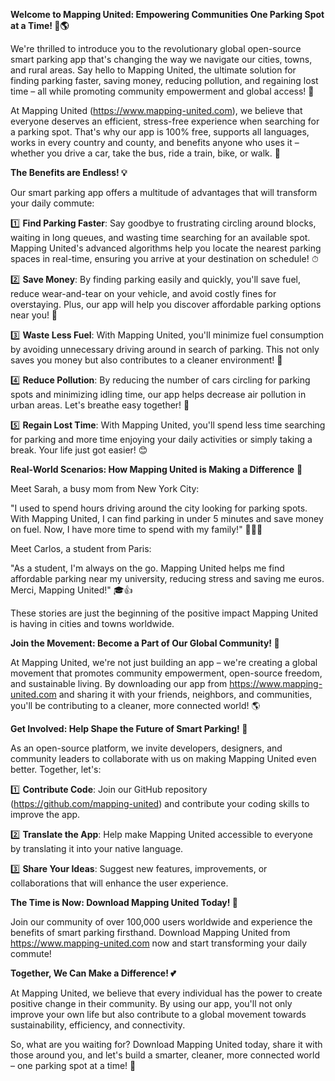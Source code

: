 **Welcome to Mapping United: Empowering Communities One Parking Spot at a Time! 🚗🌎**

We're thrilled to introduce you to the revolutionary global open-source smart parking app that's changing the way we navigate our cities, towns, and rural areas. Say hello to Mapping United, the ultimate solution for finding parking faster, saving money, reducing pollution, and regaining lost time – all while promoting community empowerment and global access! 🌟

At Mapping United (https://www.mapping-united.com), we believe that everyone deserves an efficient, stress-free experience when searching for a parking spot. That's why our app is 100% free, supports all languages, works in every country and county, and benefits anyone who uses it – whether you drive a car, take the bus, ride a train, bike, or walk. 🌈

**The Benefits are Endless! 💡**

Our smart parking app offers a multitude of advantages that will transform your daily commute:

1️⃣ **Find Parking Faster**: Say goodbye to frustrating circling around blocks, waiting in long queues, and wasting time searching for an available spot. Mapping United's advanced algorithms help you locate the nearest parking spaces in real-time, ensuring you arrive at your destination on schedule! ⏱

2️⃣ **Save Money**: By finding parking easily and quickly, you'll save fuel, reduce wear-and-tear on your vehicle, and avoid costly fines for overstaying. Plus, our app will help you discover affordable parking options near you! 💸

3️⃣ **Waste Less Fuel**: With Mapping United, you'll minimize fuel consumption by avoiding unnecessary driving around in search of parking. This not only saves you money but also contributes to a cleaner environment! 🌿

4️⃣ **Reduce Pollution**: By reducing the number of cars circling for parking spots and minimizing idling time, our app helps decrease air pollution in urban areas. Let's breathe easy together! 🌸

5️⃣ **Regain Lost Time**: With Mapping United, you'll spend less time searching for parking and more time enjoying your daily activities or simply taking a break. Your life just got easier! 😊

**Real-World Scenarios: How Mapping United is Making a Difference** 💖

Meet Sarah, a busy mom from New York City:

"I used to spend hours driving around the city looking for parking spots. With Mapping United, I can find parking in under 5 minutes and save money on fuel. Now, I have more time to spend with my family!" 🚗👩‍👦

Meet Carlos, a student from Paris:

"As a student, I'm always on the go. Mapping United helps me find affordable parking near my university, reducing stress and saving me euros. Merci, Mapping United!" 🎓👍

These stories are just the beginning of the positive impact Mapping United is having in cities and towns worldwide.

**Join the Movement: Become a Part of Our Global Community! 💪**

At Mapping United, we're not just building an app – we're creating a global movement that promotes community empowerment, open-source freedom, and sustainable living. By downloading our app from https://www.mapping-united.com and sharing it with your friends, neighbors, and communities, you'll be contributing to a cleaner, more connected world! 🌎

**Get Involved: Help Shape the Future of Smart Parking! 🚀**

As an open-source platform, we invite developers, designers, and community leaders to collaborate with us on making Mapping United even better. Together, let's:

1️⃣ **Contribute Code**: Join our GitHub repository (https://github.com/mapping-united) and contribute your coding skills to improve the app.

2️⃣ **Translate the App**: Help make Mapping United accessible to everyone by translating it into your native language.

3️⃣ **Share Your Ideas**: Suggest new features, improvements, or collaborations that will enhance the user experience.

**The Time is Now: Download Mapping United Today! 🎉**

Join our community of over 100,000 users worldwide and experience the benefits of smart parking firsthand. Download Mapping United from https://www.mapping-united.com now and start transforming your daily commute!

**Together, We Can Make a Difference! 💕**

At Mapping United, we believe that every individual has the power to create positive change in their community. By using our app, you'll not only improve your own life but also contribute to a global movement towards sustainability, efficiency, and connectivity.

So, what are you waiting for? Download Mapping United today, share it with those around you, and let's build a smarter, cleaner, more connected world – one parking spot at a time! 🌟